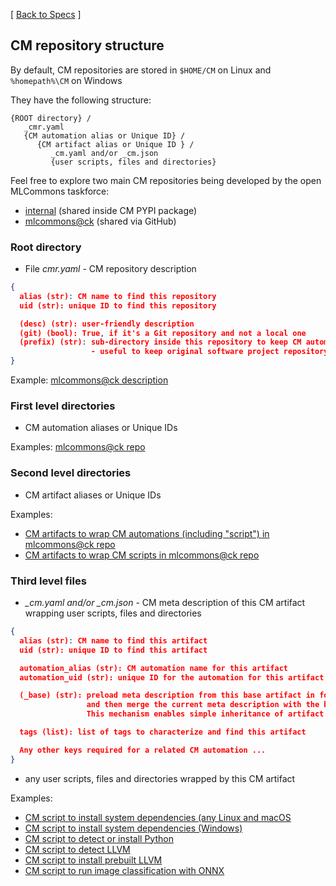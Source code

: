 [ [Back to Specs](README.md) ]

## CM repository structure

By default, CM repositories are stored in `$HOME/CM` on Linux and `%homepath%\CM` on Windows

They have the following structure:

```
{ROOT directory} / 
   _cmr.yaml
   {CM automation alias or Unique ID} / 
      {CM artifact alias or Unique ID } / 
         _cm.yaml and/or _cm.json
         {user scripts, files and directories}
```

Feel free to explore two main CM repositories being developed by the open MLCommons taskforce:
* [internal](https://github.com/mlcommons/ck/blob/master/cm/cmind/repo) (shared inside CM PYPI package)
* [mlcommons@ck](https://github.com/mlcommons/ck/blob/master/cm-mlops) (shared via GitHub)


### Root directory

* File *cmr.yaml* - CM repository description

```json
{
  alias (str): CM name to find this repository
  uid (str): unique ID to find this repository

  (desc) (str): user-friendly description
  (git) (bool): True, if it's a Git repository and not a local one
  (prefix) (str): sub-directory inside this repository to keep CM automations and artifacts
                  - useful to keep original software project repository intact
}
```

Example: [mlcommons@ck description](https://github.com/mlcommons/ck/blob/master/cmr.yaml) 

### First level directories

* CM automation aliases or Unique IDs

Examples: [mlcommons@ck repo](https://github.com/mlcommons/ck/tree/master/cm-mlops)

### Second level directories

* CM artifact aliases or Unique IDs

Examples: 

* [CM artifacts to wrap CM automations (including "script") in mlcommons@ck repo](https://github.com/mlcommons/ck/tree/master/cm-mlops/automation) 
* [CM artifacts to wrap CM scripts in mlcommons@ck repo](https://github.com/mlcommons/ck/tree/master/cm-mlops/script)

### Third level files

* *_cm.yaml and/or _cm.json* - CM meta description of this CM artifact wrapping user scripts, files and directories

```json
{
  alias (str): CM name to find this artifact
  uid (str): unique ID to find this artifact

  automation_alias (str): CM automation name for this artifact
  automation_uid (str): unique ID for the automation for this artifact

  (_base) (str): preload meta description from this base artifact in format "{automation}::{artifact}" 
                 and then merge the current meta description with the base.
                 This mechanism enables simple inheritance of artifact meta descriptions.

  tags (list): list of tags to characterize and find this artifact

  Any other keys required for a related CM automation ...
}
```

* any user scripts, files and directories wrapped by this CM artifact

Examples: 
* [CM script to install system dependencies (any Linux and macOS](https://github.com/mlcommons/ck/tree/master/cm-mlops/script/get-sys-utils-cm) 
* [CM script to install system dependencies (Windows)](https://github.com/mlcommons/ck/tree/master/cm-mlops/script/get-sys-utils-min) 
* [CM script to detect or install Python](https://github.com/mlcommons/ck/tree/master/cm-mlops/script/get-python3) 
* [CM script to detect LLVM](https://github.com/mlcommons/ck/tree/master/cm-mlops/script/get-llvm) 
* [CM script to install prebuilt LLVM](https://github.com/mlcommons/ck/tree/master/cm-mlops/script/install-llvm-prebuilt) 
* [CM script to run image classification with ONNX](https://github.com/mlcommons/ck/tree/master/cm-mlops/script/app-image-classification-onnx-py)
